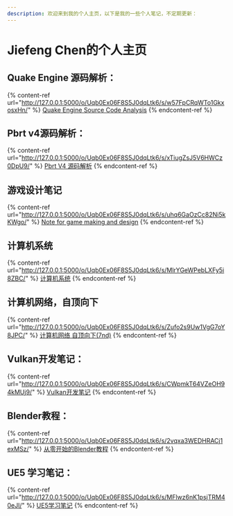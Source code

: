 ```yaml
---
description: 欢迎来到我的个人主页，以下是我的一些个人笔记，不定期更新：
---
```


# Jiefeng Chen的个人主页

## Quake Engine 源码解析：

{% content-ref url="http://127.0.0.1:5000/o/Uqb0Ex06F8S5J0dqLtk6/s/w57FpCRqWTo1GkxosxHn/" %}
[Quake Engine Source Code Analysis](http://127.0.0.1:5000/o/Uqb0Ex06F8S5J0dqLtk6/s/w57FpCRqWTo1GkxosxHn/)
{% endcontent-ref %}

## Pbrt v4源码解析：

{% content-ref url="http://127.0.0.1:5000/o/Uqb0Ex06F8S5J0dqLtk6/s/xTiugZsJ5V6HWCz0DpU9/" %}
[Pbrt V4 源码解析](http://127.0.0.1:5000/o/Uqb0Ex06F8S5J0dqLtk6/s/xTiugZsJ5V6HWCz0DpU9/)
{% endcontent-ref %}

## 游戏设计笔记

{% content-ref url="http://127.0.0.1:5000/o/Uqb0Ex06F8S5J0dqLtk6/s/uhq6GaOzCc82Ni5kKWgo/" %}
[Note for game making and design](http://127.0.0.1:5000/o/Uqb0Ex06F8S5J0dqLtk6/s/uhq6GaOzCc82Ni5kKWgo/)
{% endcontent-ref %}

## 计算机系统

{% content-ref url="http://127.0.0.1:5000/o/Uqb0Ex06F8S5J0dqLtk6/s/MlrYGeWPebLXFy5i8ZBC/" %}
[计算机系统](http://127.0.0.1:5000/o/Uqb0Ex06F8S5J0dqLtk6/s/MlrYGeWPebLXFy5i8ZBC/)
{% endcontent-ref %}

## 计算机网络，自顶向下

{% content-ref url="http://127.0.0.1:5000/o/Uqb0Ex06F8S5J0dqLtk6/s/Zufo2s9Uw1VgG7oY8JPC/" %}
[计算机网络 自顶向下(7nd)](http://127.0.0.1:5000/o/Uqb0Ex06F8S5J0dqLtk6/s/Zufo2s9Uw1VgG7oY8JPC/)
{% endcontent-ref %}

## Vulkan开发笔记：

{% content-ref url="http://127.0.0.1:5000/o/Uqb0Ex06F8S5J0dqLtk6/s/CWpmkT64VZeOH94kMUj9/" %}
[Vulkan开发笔记](http://127.0.0.1:5000/o/Uqb0Ex06F8S5J0dqLtk6/s/CWpmkT64VZeOH94kMUj9/)
{% endcontent-ref %}

## Blender教程：

{% content-ref url="http://127.0.0.1:5000/o/Uqb0Ex06F8S5J0dqLtk6/s/2vqxa3WEDHRACj1exMSz/" %}
[从零开始的Blender教程](http://127.0.0.1:5000/o/Uqb0Ex06F8S5J0dqLtk6/s/2vqxa3WEDHRACj1exMSz/)
{% endcontent-ref %}

## UE5 学习笔记：

{% content-ref url="http://127.0.0.1:5000/o/Uqb0Ex06F8S5J0dqLtk6/s/MFlwz6nK1psjTRM40eJl/" %}
[UE5学习笔记](http://127.0.0.1:5000/o/Uqb0Ex06F8S5J0dqLtk6/s/MFlwz6nK1psjTRM40eJl/)
{% endcontent-ref %}

